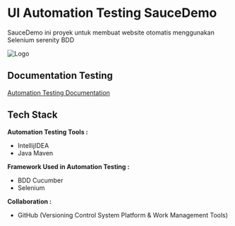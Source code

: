 
# UI Automation Testing SauceDemo

SauceDemo ini proyek untuk membuat website otomatis menggunakan Selenium serenity BDD

![Logo](https://www.saucedemo.com/v1/img/Login_Bot_graphic.png)


## Documentation Testing

[Automation Testing Documentation](https://github.com/Andreasbagaspp/sauceDemo)


## Tech Stack
**Automation Testing Tools :**

* IntellijIDEA
* Java Maven

**Framework Used in Automation Testing :**

* BDD Cucumber
* Selenium

**Collaboration :**

* GitHub (Versioning Control System Platform & Work Management Tools)
